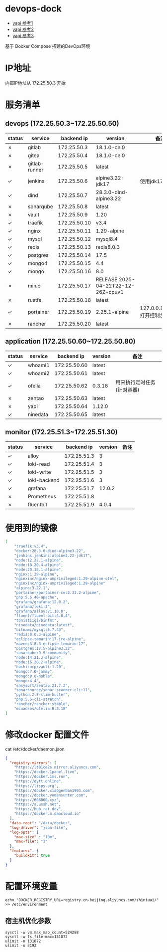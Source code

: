 # devops-dock
- [yapi 参考1](https://blog.opendeveloper.cn/yapi/docker)
- [yapi 参考2](https://github.com/YMFE/yapi)
- [yapi 参考3](https://github.com/fjc0k/docker-YApi)

基于 Docker Compose 搭建的DevOps环境

# IP地址

内部IP地址从 172.25.50.3 开始

# 服务清单

## devops (172.25.50.3~172.25.50.50)
| status | service | backend ip | version | 备注 |
| --- | ---| --- | --- | --- |
| &cross; | gitlab | 172.25.50.3 | 18.1.0-ce.0 | |
| &cross; | gitea | 172.25.50.4 | 18.1.0-ce.0 | |
| &cross; | gitlab-runner | 172.25.50.5 | latest | |
| &check; | jenkins | 172.25.50.6 | alpine3.22-jdk17 | 使用jdk17 |
| &check; | dind | 172.25.50.7 | 28.3.0-dind-alpine3.22 | |
| &cross; | sonarqube | 172.25.50.8 | latest | |
| &cross; | vault | 172.25.50.9 | 1.20 | |
| &check; | traefik | 172.25.50.10 | v3.4 | |
| &check; | nginx | 172.25.50.11 | 1.29-alpine | |
| &check; | mysql | 172.25.50.12 | mysql8.4 | |
| &check; | redis | 172.25.50.13 | redis8.0.3 | |
| &check; | postgres | 172.25.50.14 | 17.5 | |
| &check; | mongo4 | 172.25.50.15 | 4.4 | |
| &check; | mongo | 172.25.50.16 | 8.0 | |
| &cross; | minio | 172.25.50.17 | RELEASE.2025-04-22T22-12-26Z-cpuv1 | |
| &cross; | rustfs | 172.25.50.18 | latest | |
| &check; | portainer | 172.25.50.19 | 2.25.1-alpine | 127.0.0.1:19000 打开控制台 |
| &cross; | rancher | 172.25.50.20 | latest | |

## application (172.25.50.60~172.25.50.80)
| status | service | backend ip | version | 备注 |
| --- | ---| --- | --- | --- |
| &check; | whoami1 | 172.25.50.60 | latest | |
| &check; | whoami2 | 172.25.50.61 | latest | |
| &check; | ofelia | 172.25.50.62 | 0.3.18 | 用来执行定时任务(针对容器) |
| &cross; | zentao | 172.25.50.63 | latest | |
| &cross; | yapi | 172.25.50.64 | 1.12.0 | |
| &check; | ninedata | 172.25.50.65 | latest | |

## monitor (172.25.51.3~172.25.51.30)
| status | service | backend ip | version | 备注 |
| --- | ---| --- | --- | --- |
| &check; | alloy | 172.25.51.3 | 3 | |
| &check; | loki-read | 172.25.51.4 | 3 | |
| &check; | loki-write | 172.25.51.5 | 3 | |
| &check; | loki-backend | 172.25.51.6 | 3 | |
| &check; | grafana | 172.25.51.7 | 12.0.2 | |
| &cross; | Prometheus | 172.25.51.8 | | |
| &cross; | fluentbit | 172.25.51.9 | 4.0.4 | |

# 使用到的镜像
```json
[
    "traefik:v3.4",
    "docker:28.3.0-dind-alpine3.22",
    "jenkins.jenkins:alpine3.22-jdk17",
    "node:12.22.1-alpine",
    "node:18.20.4-alpine",
    "node:20.18.1-alpine",
    "nginx:1.29-alpine",
    "nginxinc/nginx-unprivileged:1.29-alpine-otel",
    "nginxinc/nginx-unprivileged:1.29-alpine"
    "alpine:3.22.1",
    "portainer/portainer-ce:2.33.2-alpine",
    "php:5.6.40-apache",
    "grafana/grafana:12.0.2",
    "grafana/loki:3",
    "grafana/alloy:v1.10.0",
    "fluent/fluent-bit:4.0.4",
    "tonistiigi/binfmt",
    "ninedata/ninedata:latest",
    "bitnami/mysql:5.7.43",
    "redis:8.0.3-alpine",
    "eclipse-temurin:17-jre-alpine",
    "maven:3.8.3-eclipse-temurin-17",
    "postgres:17.5-alpine3.22",
    "sonarqube:9.9-community",
    "node:14.21.3-alpine",
    "node:16.20.2-alpine",
    "hashicorp/vault:1.20",
    "mongo:7.0-jammy",
    "mongo:8.0-noble",
    "mongo:4.4",
    "easysoft/zentao:21.7.2",
    "sonarsource/sonar-scanner-cli:11",
    "python:2.7-slim-buster",
    "php:5.6-cli-stretch",
    "rancher/rancher:stable",
    "mcuadros/ofelia:0.3.18"
]
```

# 修改docker 配置文件
cat /etc/docker/daemon.json
```json
{
  "registry-mirrors": [
    "https://lt81ce2s.mirror.aliyuncs.com",
    "https://docker.1panel.live",
    "https://docker.1ms.run",
    "https://dytt.online",
    "https://lispy.org",
    "https://docker.xiaogenban1993.com",
    "https://docker.yomansunter.com",
    "https://666860.xyz",
    "https://a.ussh.net",
    "https://hub.rat.dev",
    "https://docker.m.daocloud.io"
  ],
  "data-root": "/data/docker",
  "log-driver": "json-file",
  "log-opts": {
    "max-size" : "10m",
    "max-file": "3"
  },
  "features": {
    "buildkit": true
  }
}
```

# 配置环境变量
```shell
echo "DOCKER_REGISTRY_URL=registry.cn-beijing.aliyuncs.com/zhiniuai/" >> /etc/environment
```

## 宿主机优化参数
```shell
sysctl -w vm.max_map_count=524288
sysctl -w fs.file-max=131072
ulimit -n 131072
ulimit -u 8192
```
